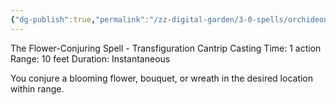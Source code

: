 ```yaml
---
{"dg-publish":true,"permalink":"/zz-digital-garden/3-0-spells/orchideous/"}
---
```


The Flower-Conjuring Spell - Transfiguration Cantrip 
Casting Time: 1 action 
Range: 10 feet 
Duration: Instantaneous 

You conjure a blooming flower, bouquet, or wreath in the desired location within range.